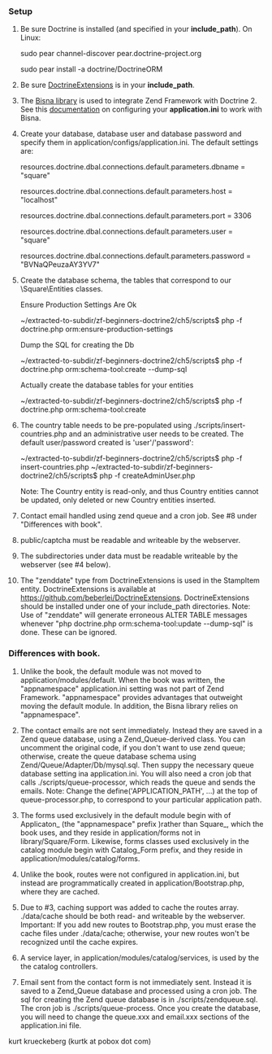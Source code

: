 ### Setup 

1. Be sure Doctrine is installed (and specified in your **include_path**). On Linux:

   sudo pear channel-discover pear.doctrine-project.org

   sudo pear install -a doctrine/DoctrineORM

2. Be sure [DoctrineExtensions](https://github.com/beberlei/DoctrineExtensions) is in your **include_path**.

3. The [Bisna library](https://github.com/guilhermeblanco/ZendFramework1-Doctrine2 ) is used to integrate Zend Framework with Doctrine 2. See this [documentation](http://www.kurttest.com/zfa/bisna.html) on configuring your **application.ini** to work with Bisna.

4. Create your database, database user and database password and specify them in application/configs/application.ini. The default settings are:

    resources.doctrine.dbal.connections.default.parameters.dbname   = "square"

    resources.doctrine.dbal.connections.default.parameters.host = "localhost"

    resources.doctrine.dbal.connections.default.parameters.port = 3306

    resources.doctrine.dbal.connections.default.parameters.user = "square"

    resources.doctrine.dbal.connections.default.parameters.password = "BVNaQPeuzaAY3YV7"

5. Create the database schema, the tables that correspond to our \Square\Entities classes.

    Ensure Production Settings Are Ok

    ~/extracted-to-subdir/zf-beginners-doctrine2/ch5/scripts$ php -f doctrine.php orm:ensure-production-settings
        
    Dump the SQL for creating the Db
    
    ~/extracted-to-subdir/zf-beginners-doctrine2/ch5/scripts$ php -f doctrine.php orm:schema-tool:create --dump-sql
        
    Actually create the database tables for your entities
    
    ~/extracted-to-subdir/zf-beginners-doctrine2/ch5/scripts$ php -f doctrine.php orm:schema-tool:create
        
6. The country table needs to be pre-populated using ./scripts/insert-countries.php and an administrative user needs to be created.
   The default user/password created is 'user'/'password':

    ~/extracted-to-subdir/zf-beginners-doctrine2/ch5/scripts$ php -f insert-countries.php
    ~/extracted-to-subdir/zf-beginners-doctrine2/ch5/scripts$ php -f createAdminUser.php
   
    Note: The Country entity is read-only, and thus Country entities cannot be updated, only deleted or new Country entities inserted. 

7. Contact email handled using zend queue and a cron job. See \#8 under "Differences with book".

8. public/captcha must be readable and writeable by the webserver.

9. The subdirectories under data must be readable writeable by the webserver (see \#4 below).

10. The "zenddate" type from DoctrineExtensions is used in the StampItem entity. DoctrineExtensions is available at https://github.com/beberlei/DoctrineExtensions.
    DoctrineExtensions should be installed under one of your include_path directories. 
    Note: Use of "zenddate" will generate erroneous ALTER TABLE messages whenever "php doctrine.php orm:schema-tool:update --dump-sql" is done. 
    These can be ignored.

### Differences with book.

1. Unlike the book, the default module was not moved to application/modules/default. When the book was written, the "appnamespace" application.ini
   setting was not part of Zend Framework. "appnamespace" provides advantages that outweight moving the default module. In addition, the Bisna library
   relies on "appnamespace".

2. The contact emails are not sent immediately. Instead they are saved in a Zend queue database, using a Zend_Queue-derived class.
   You can uncomment the original code, if you don't want to use zend queue; otherwise, create the queue database schema using Zend/Queue/Adapter/Db/mysql.sql.
   Then suppy the necessary queue database setting ina application.ini.  You will also need a cron job that calls ./scripts/queue-processor, which reads
   the queue and sends the emails.
   Note: Change the define('APPLICATION_PATH', ...) at the top of queue-processor.php, to correspond to your particular application path.

3. The forms used exclusively in the default module begin with of Applicaton_ (the "appnamespace" prefix )rather than Square_, which the book uses, and
   they reside in application/forms not in library/Square/Form. Likewise, forms classes used exclusively in the catalog module begin with Catalog_Form prefix, 
   and they reside in application/modules/catalog/forms. 

5. Unlike the book, routes were not configured in application.ini, but instead are programmatically created in application/Bootstrap.php,
   where they are cached. 

6. Due to #3, caching support was added to cache the routes array. ./data/cache should be both read- and writeable by the webserver.  
   Important: If you add new routes to Bootstrap.php, you must erase the cache files under ./data/cache; otherwise, your new routes won't
   be recognized until the cache expires. 

7. A service layer, in application/modules/catalog/services, is used by the the catalog controllers.

8. Email sent from the contact form is not immediately sent. Instead it is saved to a Zend_Queue database and processed using
   a cron job. The sql for creating the Zend queue database is in ./scripts/zendqueue.sql. The cron job is ./scripts/queue-process.
   Once you create the database, you will need to change the queue.xxx and email.xxx sections of the application.ini file.

kurt krueckeberg (kurtk at pobox dot com)
